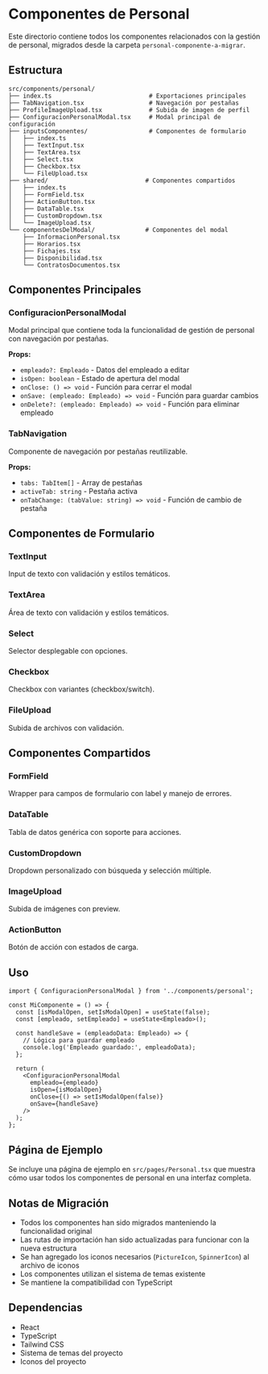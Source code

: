 # Componentes de Personal

Este directorio contiene todos los componentes relacionados con la gestión de personal, migrados desde la carpeta `personal-componente-a-migrar`.

## Estructura

```
src/components/personal/
├── index.ts                           # Exportaciones principales
├── TabNavigation.tsx                  # Navegación por pestañas
├── ProfileImageUpload.tsx             # Subida de imagen de perfil
├── ConfiguracionPersonalModal.tsx     # Modal principal de configuración
├── inputsComponentes/                 # Componentes de formulario
│   ├── index.ts
│   ├── TextInput.tsx
│   ├── TextArea.tsx
│   ├── Select.tsx
│   ├── Checkbox.tsx
│   └── FileUpload.tsx
├── shared/                           # Componentes compartidos
│   ├── index.ts
│   ├── FormField.tsx
│   ├── ActionButton.tsx
│   ├── DataTable.tsx
│   ├── CustomDropdown.tsx
│   └── ImageUpload.tsx
└── componentesDelModal/              # Componentes del modal
    ├── InformacionPersonal.tsx
    ├── Horarios.tsx
    ├── Fichajes.tsx
    ├── Disponibilidad.tsx
    └── ContratosDocumentos.tsx
```

## Componentes Principales

### ConfiguracionPersonalModal
Modal principal que contiene toda la funcionalidad de gestión de personal con navegación por pestañas.

**Props:**
- `empleado?: Empleado` - Datos del empleado a editar
- `isOpen: boolean` - Estado de apertura del modal
- `onClose: () => void` - Función para cerrar el modal
- `onSave: (empleado: Empleado) => void` - Función para guardar cambios
- `onDelete?: (empleado: Empleado) => void` - Función para eliminar empleado

### TabNavigation
Componente de navegación por pestañas reutilizable.

**Props:**
- `tabs: TabItem[]` - Array de pestañas
- `activeTab: string` - Pestaña activa
- `onTabChange: (tabValue: string) => void` - Función de cambio de pestaña

## Componentes de Formulario

### TextInput
Input de texto con validación y estilos temáticos.

### TextArea
Área de texto con validación y estilos temáticos.

### Select
Selector desplegable con opciones.

### Checkbox
Checkbox con variantes (checkbox/switch).

### FileUpload
Subida de archivos con validación.

## Componentes Compartidos

### FormField
Wrapper para campos de formulario con label y manejo de errores.

### DataTable
Tabla de datos genérica con soporte para acciones.

### CustomDropdown
Dropdown personalizado con búsqueda y selección múltiple.

### ImageUpload
Subida de imágenes con preview.

### ActionButton
Botón de acción con estados de carga.

## Uso

```tsx
import { ConfiguracionPersonalModal } from '../components/personal';

const MiComponente = () => {
  const [isModalOpen, setIsModalOpen] = useState(false);
  const [empleado, setEmpleado] = useState<Empleado>();

  const handleSave = (empleadoData: Empleado) => {
    // Lógica para guardar empleado
    console.log('Empleado guardado:', empleadoData);
  };

  return (
    <ConfiguracionPersonalModal
      empleado={empleado}
      isOpen={isModalOpen}
      onClose={() => setIsModalOpen(false)}
      onSave={handleSave}
    />
  );
};
```

## Página de Ejemplo

Se incluye una página de ejemplo en `src/pages/Personal.tsx` que muestra cómo usar todos los componentes de personal en una interfaz completa.

## Notas de Migración

- Todos los componentes han sido migrados manteniendo la funcionalidad original
- Las rutas de importación han sido actualizadas para funcionar con la nueva estructura
- Se han agregado los iconos necesarios (`PictureIcon`, `SpinnerIcon`) al archivo de iconos
- Los componentes utilizan el sistema de temas existente
- Se mantiene la compatibilidad con TypeScript

## Dependencias

- React
- TypeScript
- Tailwind CSS
- Sistema de temas del proyecto
- Iconos del proyecto
